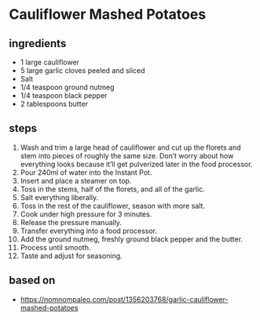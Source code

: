 # Cauliflower Mashed Potatoes

## ingredients

- 1 large cauliflower
- 5 large garlic cloves peeled and sliced
- Salt
- 1/4 teaspoon ground nutmeg
- 1/4 teaspoon black pepper
- 2 tablespoons butter

## steps

1. Wash and trim a large head of cauliflower and cut up the florets and stem into pieces of roughly the same size. Don’t worry about how everything looks because it’ll get pulverized later in the food processor.
2. Pour 240ml of water into the Instant Pot.
3. Insert and place a steamer on top.
4. Toss in the stems, half of the florets, and all of the garlic.
5. Salt everything liberally.
6. Toss in the rest of the cauliflower, season with more salt.
7. Cook under high pressure for 3 minutes.
8. Release the pressure manually.
9. Transfer everything into a food processor.
10. Add the ground nutmeg, freshly ground black pepper and the butter.
11. Process until smooth.
12. Taste and adjust for seasoning.

## based on

- https://nomnompaleo.com/post/1356203768/garlic-cauliflower-mashed-potatoes
